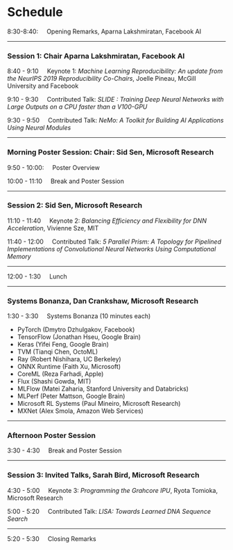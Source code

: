 # Schedule

8:30-8:40: &nbsp;&nbsp;&nbsp; Opening Remarks, Aparna Lakshmiratan, Facebook AI

---

### Session 1: Chair Aparna Lakshmiratan, Facebook AI
8:40 - 9:10 &nbsp;&nbsp;&nbsp;     Keynote 1: *Machine Learning Reproducibility:  An update from the NeurIPS 2019 Reproducibility Co-Chairs*, Joelle Pineau, McGill University and Facebook

9:10 - 9:30 &nbsp;&nbsp;&nbsp;    Contributed Talk: *SLIDE : Training Deep Neural Networks with Large Outputs on a CPU faster than a V100-GPU*

9:30 - 9:50 &nbsp;&nbsp;&nbsp;    Contributed Talk: *NeMo: A Toolkit for Building AI Applications Using Neural Modules*

---

### Morning Poster Session: Chair: Sid Sen, Microsoft Research
9:50 - 10:00: &nbsp;&nbsp;&nbsp;    Poster Overview

10:00 - 11:10 &nbsp;&nbsp;&nbsp;    Break and Poster Session

---

### Session 2: Sid Sen, Microsoft Research
11:10 - 11:40 &nbsp;&nbsp;&nbsp;    Keynote 2: *Balancing Efficiency and Flexibility for DNN Acceleration*, Vivienne Sze, MIT

11:40 - 12:00 &nbsp;&nbsp;&nbsp;    Contributed Talk: *5 Parallel Prism: A Topology for Pipelined Implementations of Convolutional Neural Networks Using Computational Memory*

---

12:00 - 1:30 &nbsp;&nbsp;&nbsp;      Lunch

---

### Systems Bonanza, Dan Crankshaw, Microsoft Research
1:30 - 3:30 &nbsp;&nbsp;&nbsp; Systems Bonanza (10 minutes each)
  + PyTorch (Dmytro Dzhulgakov, Facebook)
  + TensorFlow (Jonathan Hseu, Google Brain)
  + Keras (Yifei Feng, Google Brain)
  + TVM (Tianqi Chen, OctoML)
  + Ray (Robert Nishihara, UC Berkeley)
  + ONNX Runtime (Faith Xu, Microsoft)
  + CoreML (Reza Farhadi, Apple)
  + Flux (Shashi Gowda, MIT)
  + MLFlow (Matei Zaharia, Stanford University and Databricks)
  + MLPerf (Peter Mattson, Google Brain) 
  + Microsoft RL Systems (Paul Mineiro, Microsoft Research)
  + MXNet (Alex Smola, Amazon Web Services)

---
  
### Afternoon Poster Session
3:30 - 4:30 &nbsp;&nbsp;&nbsp;    Break and Poster Session

---

### Session 3: Invited Talks, Sarah Bird, Microsoft Research
4:30 - 5:00 &nbsp;&nbsp;&nbsp;    Keynote 3: *Programming the Grahcore IPU*, Ryota Tomioka, Microsoft Research

5:00 - 5:20 &nbsp;&nbsp;&nbsp;    Contributed Talk: *LISA: Towards Learned DNA Sequence Search*

---

5:20 - 5:30 &nbsp;&nbsp;&nbsp;    Closing Remarks
